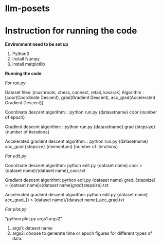 # llm-posets

# Instruction for running the code

**Environment need to be set up**
1. Python3
2. Install Numpy
3. install matplotlib

**Running the code**

*For run.py*

Dataset files: [mushroom, chess, connect, retail, kosarak] 
Algorithm : [coor(Coordinate Descent), grad(Gradient Descent), acc_grad(Accelerated Gradient Descent)]

Coordinate descent algorithm:
: python run.py {datasetname} coor {number of epoch}

Gradient descent algorithm:
: python run.py {datasetname} grad {stepsize} {number of iterations}

Accelerated gradient descent algorithm:
: python run.py {datasetname} acc_grad {stepsize} {momentum} {number of iterations}

*For edit.py*

Coordinate descent algorithm:
python edit.py {dataset name} coor > {dataset name}/{dataset name}_coor.txt

Gradient descent algorithm:
python edit.py {dataset name} grad_{stepsize} > {dataset name}/{dataset name}_grad_{stepsize}.txt

Accelerated gradient descent algorithm:
python edit.py {dataset name} acc_grad_{} > {dataset name}/{dataset name}_acc_grad.txt

*For plot.py*

"python plot.py args1 args2"

1. args1: dataset name
2. args2: choose to generate time or epoch figures for different types of data.
